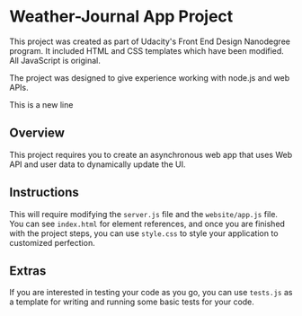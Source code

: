 # Weather-Journal App Project

This project was created as part of Udacity's Front End Design Nanodegree program. It included HTML and CSS templates which have been modified. All JavaScript is original.

The project was designed to give experience working with node.js and web APIs.

This is a new line

## Overview
This project requires you to create an asynchronous web app that uses Web API and user data to dynamically update the UI. 

## Instructions
This will require modifying the `server.js` file and the `website/app.js` file. You can see `index.html` for element references, and once you are finished with the project steps, you can use `style.css` to style your application to customized perfection.

## Extras
If you are interested in testing your code as you go, you can use `tests.js` as a template for writing and running some basic tests for your code.
